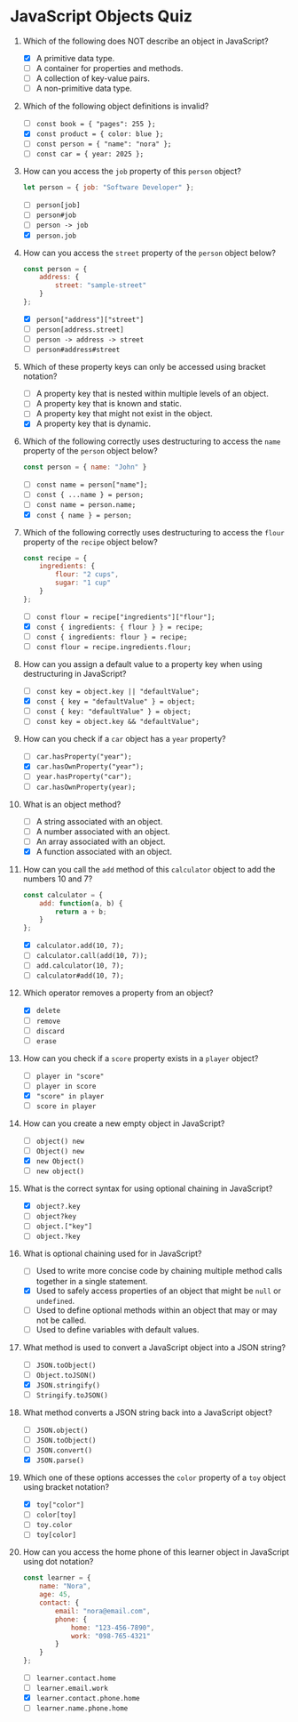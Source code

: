 # JavaScript Objects Quiz

1. Which of the following does NOT describe an object in JavaScript?
    - [x] A primitive data type.
    - [ ] A container for properties and methods.
    - [ ] A collection of key-value pairs.
    - [ ] A non-primitive data type.

2. Which of the following object definitions is invalid?
    - [ ] `const book = { "pages": 255 };`
    - [x] `const product = { color: blue };`
    - [ ] `const person = { "name": "nora" };`
    - [ ] `const car = { year: 2025 };`

3. How can you access the `job` property of this `person` object?

    ```js
    let person = { job: "Software Developer" };
    ```

    - [ ] `person[job]`
    - [ ] `person#job`
    - [ ] `person -> job`
    - [x] `person.job`

4. How can you access the `street` property of the `person` object below?

    ```js
    const person = {
        address: {
            street: "sample-street"
        }
    };
    ```

    - [x] `person["address"]["street"]`
    - [ ] `person[address.street]`
    - [ ] `person -> address -> street`
    - [ ] `person#address#street`

5. Which of these property keys can only be accessed using bracket notation?
    - [ ] A property key that is nested within multiple levels of an object.
    - [ ] A property key that is known and static.
    - [ ] A property key that might not exist in the object.
    - [x] A property key that is dynamic.

6. Which of the following correctly uses destructuring to access the `name` property of the `person` object below?

    ```js
    const person = { name: "John" }
    ```

    - [ ] `const name = person["name"];`
    - [ ] `const { ...name } = person;`
    - [ ] `const name = person.name;`
    - [x] `const { name } = person;`

7. Which of the following correctly uses destructuring to access the `flour` property of the `recipe` object below?

    ```js
    const recipe = {
        ingredients: {
            flour: "2 cups",
            sugar: "1 cup"
        }
    };
    ```

    - [ ] `const flour = recipe["ingredients"]["flour"];`
    - [x] `const { ingredients: { flour } } = recipe;`
    - [ ] `const { ingredients: flour } = recipe;`
    - [ ] `const flour = recipe.ingredients.flour;`

8. How can you assign a default value to a property key when using destructuring in JavaScript?
    - [ ] `const key = object.key || "defaultValue";`
    - [x] `const { key = "defaultValue" } = object;`
    - [ ] `const { key: "defaultValue" } = object;`
    - [ ] `const key = object.key && "defaultValue";`

9. How can you check if a `car` object has a `year` property?
    - [ ] `car.hasProperty("year");`
    - [x] `car.hasOwnProperty("year");`
    - [ ] `year.hasProperty("car");`
    - [ ] `car.hasOwnProperty(year);`

10. What is an object method?
    - [ ] A string associated with an object.
    - [ ] A number associated with an object.
    - [ ] An array associated with an object.
    - [x] A function associated with an object.

11. How can you call the `add` method of this `calculator` object to add the numbers 10 and 7?

    ```js
    const calculator = {
        add: function(a, b) {
            return a + b;
        }
    };
    ```

    - [x] `calculator.add(10, 7);`
    - [ ] `calculator.call(add(10, 7));`
    - [ ] `add.calculator(10, 7);`
    - [ ] `calculator#add(10, 7);`

12. Which operator removes a property from an object?
    - [x] `delete`
    - [ ] `remove`
    - [ ] `discard`
    - [ ] `erase`

13. How can you check if a `score` property exists in a `player` object?
    - [ ] `player in "score"`
    - [ ] `player in score`
    - [x] `"score" in player`
    - [ ] `score in player`

14. How can you create a new empty object in JavaScript?
    - [ ] `object() new`
    - [ ] `Object() new`
    - [x] `new Object()`
    - [ ] `new object()`

15. What is the correct syntax for using optional chaining in JavaScript?
    - [x] `object?.key`
    - [ ] `object?key`
    - [ ] `object.["key"]`
    - [ ] `object.?key`

16. What is optional chaining used for in JavaScript?
    - [ ] Used to write more concise code by chaining multiple method calls together in a single statement.
    - [x] Used to safely access properties of an object that might be `null` or `undefined`.
    - [ ] Used to define optional methods within an object that may or may not be called.
    - [ ] Used to define variables with default values.

17. What method is used to convert a JavaScript object into a JSON string?
    - [ ] `JSON.toObject()`
    - [ ] `Object.toJSON()`
    - [x] `JSON.stringify()`
    - [ ] `Stringify.toJSON()`

18. What method converts a JSON string back into a JavaScript object?
    - [ ] `JSON.object()`
    - [ ] `JSON.toObject()`
    - [ ] `JSON.convert()`
    - [x] `JSON.parse()`

19. Which one of these options accesses the `color` property of a `toy` object using bracket notation?
    - [x] `toy["color"]`
    - [ ] `color[toy]`
    - [ ] `toy.color`
    - [ ] `toy[color]`

20. How can you access the home phone of this learner object in JavaScript using dot notation?

    ```js
    const learner = {
        name: "Nora",
        age: 45,
        contact: {
            email: "nora@email.com",
            phone: {
                home: "123-456-7890",
                work: "098-765-4321"
            }
        }
    };
    ```

    - [ ] `learner.contact.home`
    - [ ] `learner.email.work`
    - [x] `learner.contact.phone.home`
    - [ ] `learner.name.phone.home`
